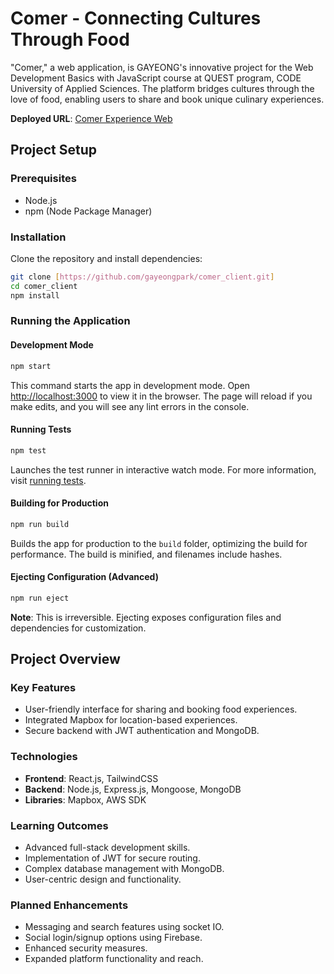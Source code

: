 # Comer - Connecting Cultures Through Food

"Comer," a web application, is GAYEONG's innovative project for the Web Development Basics with JavaScript course at QUEST program, CODE University of Applied Sciences. The platform bridges cultures through the love of food, enabling users to share and book unique culinary experiences.

**Deployed URL**: [Comer Experience Web](https://comer-experience-app.onrender.com)

## Project Setup

### Prerequisites

- Node.js
- npm (Node Package Manager)

### Installation

Clone the repository and install dependencies:

```bash
git clone [https://github.com/gayeongpark/comer_client.git]
cd comer_client
npm install
```

### Running the Application

#### Development Mode

```bash
npm start
```

This command starts the app in development mode. Open [http://localhost:3000](http://localhost:3000) to view it in the browser. The page will reload if you make edits, and you will see any lint errors in the console.

#### Running Tests

```bash
npm test
```

Launches the test runner in interactive watch mode. For more information, visit [running tests](https://facebook.github.io/create-react-app/docs/running-tests).

#### Building for Production

```bash
npm run build
```

Builds the app for production to the `build` folder, optimizing the build for performance. The build is minified, and filenames include hashes.

#### Ejecting Configuration (Advanced)

```bash
npm run eject
```

**Note**: This is irreversible. Ejecting exposes configuration files and dependencies for customization.

## Project Overview

### Key Features

- User-friendly interface for sharing and booking food experiences.
- Integrated Mapbox for location-based experiences.
- Secure backend with JWT authentication and MongoDB.

### Technologies

- **Frontend**: React.js, TailwindCSS
- **Backend**: Node.js, Express.js, Mongoose, MongoDB
- **Libraries**: Mapbox, AWS SDK

### Learning Outcomes

- Advanced full-stack development skills.
- Implementation of JWT for secure routing.
- Complex database management with MongoDB.
- User-centric design and functionality.

### Planned Enhancements

- Messaging and search features using socket IO.
- Social login/signup options using Firebase.
- Enhanced security measures.
- Expanded platform functionality and reach.
